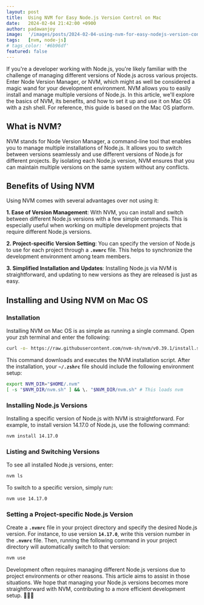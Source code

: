 ```yaml
---
layout: post
title:  Using NVM for Easy Node.js Version Control on Mac
date:   2024-02-04 21:42:00 +0900
author: padawanjoy
image:  '/images/posts/2024-02-04-using-nvm-for-easy-nodejs-version-control-on-mac/01.png'
tags:   [nvm, node-js]
# tags_color: '#6b96df'
featured: false
---
```

If you're a developer working with Node.js, you're likely familiar with the challenge of managing different versions of Node.js across various projects. Enter Node Version Manager, or NVM, which might as well be considered a magic wand for your development environment. NVM allows you to easily install and manage multiple versions of Node.js. In this article, we'll explore the basics of NVM, its benefits, and how to set it up and use it on Mac OS with a zsh shell. For reference, this guide is based on the Mac OS platform.

## What is NVM?

NVM stands for Node Version Manager, a command-line tool that enables you to manage multiple installations of Node.js. It allows you to switch between versions seamlessly and use different versions of Node.js for different projects. By isolating each Node.js version, NVM ensures that you can maintain multiple versions on the same system without any conflicts.

## Benefits of Using NVM

Using NVM comes with several advantages over not using it:


**1. Ease of Version Management**: With NVM, you can install and switch between different Node.js versions with a few simple commands. This is especially useful when working on multiple development projects that require different Node.js versions.

**2. Project-specific Version Setting**: You can specify the version of Node.js to use for each project through a **`.nvmrc`** file. This helps to synchronize the development environment among team members.

**3. Simplified Installation and Updates**: Installing Node.js via NVM is straightforward, and updating to new versions as they are released is just as easy.

## Installing and Using NVM on Mac OS

### Installation

Installing NVM on Mac OS is as simple as running a single command. Open your zsh terminal and enter the following:

```sh
curl -o- https://raw.githubusercontent.com/nvm-sh/nvm/v0.39.1/install.sh | bash
```

This command downloads and executes the NVM installation script. After the installation, your **`~/.zshrc`** file should include the following environment setup:

```sh
export NVM_DIR="$HOME/.nvm"
[ -s "$NVM_DIR/nvm.sh" ] && \. "$NVM_DIR/nvm.sh" # This loads nvm
```

### Installing Node.js Versions

Installing a specific version of Node.js with NVM is straightforward. For example, to install version 14.17.0 of Node.js, use the following command:

```sh
nvm install 14.17.0
```

### Listing and Switching Versions

To see all installed Node.js versions, enter:

```sh
nvm ls
```

To switch to a specific version, simply run:

```sh
nvm use 14.17.0
```

### Setting a Project-specific Node.js Version

Create a **`.nvmrc`** file in your project directory and specify the desired Node.js version. For instance, to use version **`14.17.0`**, write this version number in the **`.nvmrc`** file. Then, running the following command in your project directory will automatically switch to that version:

```sh
nvm use
```

Development often requires managing different Node.js versions due to project environments or other reasons. This article aims to assist in those situations. We hope that managing your Node.js versions becomes more straightforward with NVM, contributing to a more efficient development setup. 🧑🏻‍💻